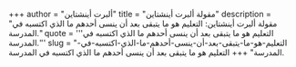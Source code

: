 +++
author = "ألبرت أينشتاين"
title = "مقولة ألبرت أينشتاين"
description = "مقولة ألبرت أينشتاين: التعليم هو ما يتبقى بعد أن ينسى أحدهم ما الذي اكتسبه في المدرسة."
quote = '''التعليم هو ما يتبقى بعد أن ينسى أحدهم ما الذي اكتسبه في المدرسة.''' 
slug = "التعليم-هو-ما-يتبقى-بعد-أن-ينسى-أحدهم-ما-الذي-اكتسبه-في-المدرسة"
+++
التعليم هو ما يتبقى بعد أن ينسى أحدهم ما الذي اكتسبه في المدرسة.
